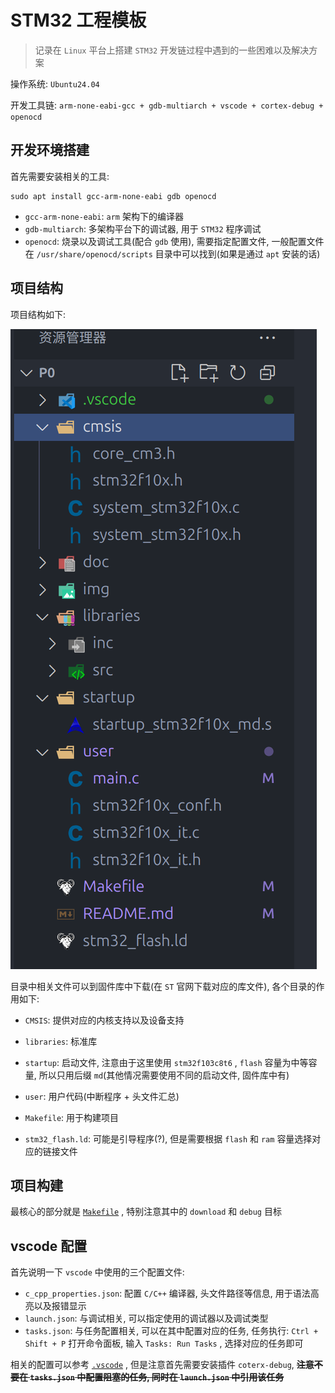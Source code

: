 # STM32 工程模板
> 记录在 `Linux` 平台上搭建 `STM32` 开发链过程中遇到的一些困难以及解决方案

操作系统: `Ubuntu24.04`

开发工具链: `arm-none-eabi-gcc + gdb-multiarch + vscode + cortex-debug + openocd`

## 开发环境搭建

首先需要安装相关的工具:

```shell
sudo apt install gcc-arm-none-eabi gdb openocd
```

- `gcc-arm-none-eabi`:  `arm` 架构下的编译器
- `gdb-multiarch`: 多架构平台下的调试器, 用于 `STM32` 程序调试
- `openocd`: 烧录以及调试工具(配合 `gdb` 使用), 需要指定配置文件, 一般配置文件在 `/usr/share/openocd/scripts` 目录中可以找到(如果是通过 `apt` 安装的话)

## 项目结构

项目结构如下:

![img1](./img/image1.png)

目录中相关文件可以到固件库中下载(在 `ST` 官网下载对应的库文件), 各个目录的作用如下:

- `CMSIS`: 提供对应的内核支持以及设备支持
- `libraries`: 标准库
- `startup`: 启动文件, 注意由于这里使用 `stm32f103c8t6` , `flash` 容量为中等容量, 所以只用后缀 `md`(其他情况需要使用不同的启动文件, 固件库中有)

- `user`: 用户代码(中断程序 + 头文件汇总)

- `Makefile`: 用于构建项目
- `stm32_flash.ld`: 可能是引导程序(?), 但是需要根据 `flash` 和 `ram` 容量选择对应的链接文件

## 项目构建

最核心的部分就是 [`Makefile`](./Makefile) , 特别注意其中的 `download` 和 `debug` 目标

## vscode 配置

首先说明一下 `vscode` 中使用的三个配置文件:

- `c_cpp_properties.json`: 配置 `C/C++` 编译器, 头文件路径等信息, 用于语法高亮以及报错显示
- `launch.json`: 与调试相关, 可以指定使用的调试器以及调试类型
- `tasks.json`: 与任务配置相关, 可以在其中配置对应的任务, 任务执行: `Ctrl + Shift + P` 打开命令面板, 输入 `Tasks: Run Tasks` , 选择对应的任务即可

相关的配置可以参考 [`.vscode`](./.vscode) , 但是注意首先需要安装插件 `coterx-debug`,  ~~**注意不要在 `tasks.json` 中配置阻塞的任务, 同时在 `launch.json` 中引用该任务**~~

